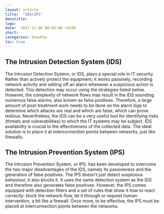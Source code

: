 ```yaml
---
layout: article
title:  "IDS/IPS"
menutitle:
logo:
date:  2017-11-06 00:00:00 +0100
short:
categories: knowhow
toc: true
---
```

## The Intrusion Detection System (IDS)
The Intrusion Detection System, or IDS, plays a special role in IT security. Rather than actively protect the equipment, it works passively, recording network activity and setting off an alarm whenever a suspicious action is detected. This detection may occur using the strategies listed below. However, the complexity of network flows may result in the IDS sounding numerous false alarms, also known as false positives. Therefore, a large amount of post-treatment work needs to be done on the alarm logs to determine which attacks are real and which are false, which can prove tedious. Nevertheless, the IDS can be a very useful tool for identifying risks (threats and vulnerabilities) to which the IT systems may be subject. IDS availability is crucial to the effectiveness of the collected data. The ideal solution is to place it at interconnection points between networks, just like firewalls.

## The Intrusion Prevention System (IPS)
The Intrusion Prevention System, or IPS, has been developed to overcome the two major disadvantages of the IDS, namely its passiveness and the generation of false positives. The IPS doesn't just detect suspicious behaviour, it also blocks it. It uses the same detection system as the IDS and therefore also generates false positives. However, the IPS comes equipped with detection filters and a set of rules that show it how to react correctly: block the network flow, let it through or request human intervention, a bit like a firewall. Once more, to be effective, the IPS must be placed at interconnection points between the networks.
